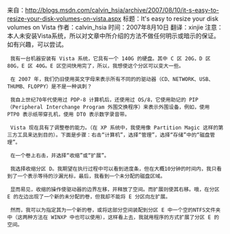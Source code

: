 来自：http://blogs.msdn.com/calvin_hsia/archive/2007/08/10/it-s-easy-to-resize-your-disk-volumes-on-vista.aspx
标题：It's easy to resize your disk volumes on Vista
作者：calvin_hsia
时间：2007年8月10日
翻译：xinjie
注意：本人未安装Vista系统，所以对文章中所介绍的方法不做任何明示或暗示的保证。如有兴趣，可以尝试。

     我有一台机器安装有 Vista 系统，它具有一个 140G 的硬盘。其中 C 区 20G，D 区 80G，E 区 40G。E 区空间快用完了，所以，我想使这个分区可以变大一些。

     在 2007 年，我们仍旧使用英文字母来表示所有不同的的驱动器（CD、NETWORK、USB、THUMB、FLOPPY）是不是一种讽刺？

     我自上世纪70年代使用过 PDP-8 计算机后，还使用过 OS/8，它使用助记的 PIP （Peripheral Interchange Program 外围交换程序）来表示外围设备，例如，使用 PTP0 表示纸带穿孔机，使用 DT0 表示数字录音带。

     Vista 现在具有了调整卷的能力。（在 XP 系统中，我使用像 Partition Magic 这样的第三方工具来达到目的）。下面是步骤：右击“计算机”，选择“管理”，选择“存储”中的“磁盘管理”。

     在一个卷上右击，并选择“收缩”或“扩展”。

     我选择收缩分区 D。我期望在执行过程中可以看到进度条，但在大概10分钟的时间内，我只看到了一个表示等待的沙漏光标，最后，我看到一个未分配的磁盘区域。

     显而易见，收缩的操作使驱动器的边界左移，并释放了空间。而扩展则使其右移。哦，在分区 E 的左边出现了一个新的未分配的卷，但我却不能将 E 分区向左扩展。

     然而，我可以为指定其为一个新的卷，或将这部分空间装配到分区 E 中一个空的NTFS文件夹中（这两种方法在 WINXP 中也可以使用），这样看上去，我就用程序的方式扩展了分区 E 的空间。
